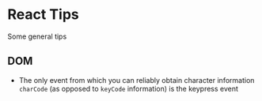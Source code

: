 # React Tips
Some general tips

## DOM
* The only event from which you can reliably obtain character information `charCode` (as opposed to `keyCode` information) is the keypress event
